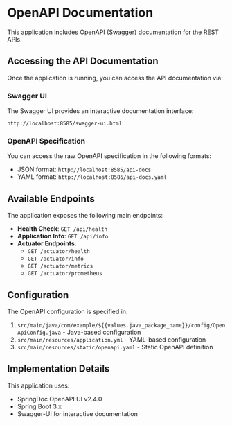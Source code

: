 # OpenAPI Documentation

This application includes OpenAPI (Swagger) documentation for the REST APIs.

## Accessing the API Documentation

Once the application is running, you can access the API documentation via:

### Swagger UI

The Swagger UI provides an interactive documentation interface:

```
http://localhost:8585/swagger-ui.html
```

### OpenAPI Specification

You can access the raw OpenAPI specification in the following formats:

- JSON format: `http://localhost:8585/api-docs`
- YAML format: `http://localhost:8585/api-docs.yaml`

## Available Endpoints

The application exposes the following main endpoints:

- **Health Check**: `GET /api/health`
- **Application Info**: `GET /api/info`
- **Actuator Endpoints**:
  - `GET /actuator/health`
  - `GET /actuator/info`
  - `GET /actuator/metrics`
  - `GET /actuator/prometheus`

## Configuration

The OpenAPI configuration is specified in:

1. `src/main/java/com/example/${{values.java_package_name}}/config/OpenApiConfig.java` - Java-based configuration
2. `src/main/resources/application.yml` - YAML-based configuration
3. `src/main/resources/static/openapi.yaml` - Static OpenAPI definition

## Implementation Details

This application uses:

- SpringDoc OpenAPI UI v2.4.0
- Spring Boot 3.x
- Swagger-UI for interactive documentation
